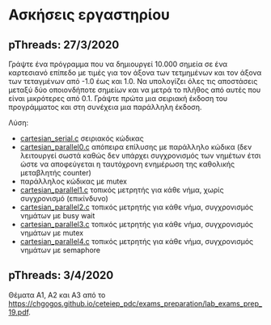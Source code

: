 # Ασκήσεις εργαστηρίου 

## pThreads: 27/3/2020

Γράψτε ένα πρόγραμμα που να δημιουργεί 10.000 σημεία σε ένα καρτεσιανό επίπεδο με τιμές για τον άξονα των τετμημένων και τον άξονα των τεταγμένων από -1.0 έως και 1.0. Να υπολογίζει όλες τις αποστάσεις μεταξύ δύο οποιονδήποτε σημείων και να μετρά το πλήθος από αυτές που είναι μικρότερες από 0.1. Γράψτε πρώτα μια σειριακή έκδοση του προγράμματος και στη συνέχεια μια παράλληλη έκδοση.

Λύση:

* [cartesian_serial.c](./lab_ex1/cartesian_serial.c) σειριακός κώδικας 
* [cartesian_parallel0.c](./lab_ex1/cartesian_parallel0.c) απόπειρα επίλυσης με παράλληλο κώδικα (δεν λειτουργεί σωστά καθώς δεν υπάρχει συγχρονισμός των νημέτων έτσι ώστε να αποφεύγεται η ταυτόχρονη ενημέρωση της καθολικής μεταβλητής counter)
* παράλληλος κώδικας με mutex
* [cartesian_parallel1.c](./lab_ex1/cartesian_parallel1.c) τοπικός μετρητής για κάθε νήμα, χωρίς συγχρονισμό (επικίνδυνο)
* [cartesian_parallel2.c](./lab_ex1/cartesian_parallel2.c) τοπικός μετρητής για κάθε νήμα, συγχρονισμός νημάτων με busy wait
* [cartesian_parallel3.c](./lab_ex1/cartesian_parallel3.c) τοπικός μετρητής για κάθε νήμα, συγχρονισμός νημάτων με mutex
* [cartesian_parallel4.c](./lab_ex1/cartesian_parallel4.c) τοπικός μετρητής για κάθε νήμα, συγχρονισμός νημάτων με semaphore


## pThreads: 3/4/2020

Θέματα Α1, Α2 και A3 από το <https://chgogos.github.io/ceteiep_pdc/exams_preparation/lab_exams_prep_19.pdf>.